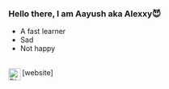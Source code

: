 ### Hello there, I am Aayush aka Alexxy😈
- A fast learner
- Sad 
- Not happy

<br/>
<img align="Left" alt="Discord" width="24" 
src="https://image.flaticon.com/icons/png/512/2111/2111370.png"/>
[website]

[website]: wwww.apple.com